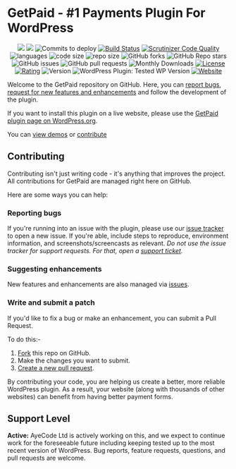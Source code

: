 # GetPaid - #1 Payments Plugin For WordPress

<p align="center">
    <a href="https://github.com/AyeCode/invoicing/graphs/contributors" alt="Contributors">
        <img src="https://img.shields.io/github/contributors/AyeCode/invoicing" /></a>
    <a href="https://github.com/AyeCode/invoicing/pulse" alt="Activity">
        <img src="https://img.shields.io/github/commit-activity/m/AyeCode/invoicing" /></a>
    <img src="https://img.shields.io/github/commits-since/AyeCode/invoicing/latest?label=Commits%20To%20Deploy" alt="Commits to deploy">
    <a href="https://scrutinizer-ci.com/g/AyeCode/invoicing/build-status/master">
        <img src="https://scrutinizer-ci.com/g/AyeCode/invoicing/badges/build.png?b=master" alt="Build Status"></a>
    <a href="https://scrutinizer-ci.com/g/AyeCode/invoicing/?branch=master">
        <img src="https://scrutinizer-ci.com/g/AyeCode/invoicing/badges/quality-score.png?b=master" alt="Scrutinizer Code Quality"></a>
    <img src="https://img.shields.io/github/languages/count/AyeCode/invoicing" alt="languages">
    <img src="https://img.shields.io/github/languages/code-size/AyeCode/invoicing" alt="code size">
    <img src="https://img.shields.io/github/repo-size/AyeCode/invoicing" alt="repo size">
    <img alt="GitHub forks" src="https://img.shields.io/github/forks/AyeCode/invoicing?style=social">
    <img alt="GitHub Repo stars" src="https://img.shields.io/github/stars/AyeCode/invoicing?style=social">
    <img alt="GitHub issues" src="https://img.shields.io/github/issues-raw/AyeCode/invoicing">
    <img alt="GitHub pull requests" src="https://img.shields.io/github/issues-pr-raw/AyeCode/invoicing">
    <img src="https://img.shields.io/wordpress/plugin/dm/invoicing" alt="Monthly Downloads">
    <a href="https://www.gnu.org/licenses/gpl-3.0.en.html">
        <img src="https://img.shields.io/github/license/AyeCode/invoicing" alt="License"></a>
    <a href="https://wordpress.org/support/plugin/invoicing/reviews/">
        <img src="https://img.shields.io/wordpress/plugin/stars/invoicing" alt="Rating"></a>
    <img src="https://img.shields.io/wordpress/plugin/v/invoicing?label=version" alt="Version">
    <img alt="WordPress Plugin: Tested WP Version" src="https://img.shields.io/wordpress/plugin/tested/invoicing">
    <a href="https://wpgetpaid.com">
        <img src="https://img.shields.io/website?url=https%3A%2F%2Fwpgetpaid.com" alt="Website"></a>
</p>

Welcome to the GetPaid repository on GitHub. Here, you can [report bugs](https://github.com/AyeCode/invoicing/issues/new?assignees=&labels=&template=bug_report.md&title=), [request for new features and enhancements](https://github.com/AyeCode/invoicing/issues/new?assignees=&labels=&template=feature_request.md&title=) and follow the development of the plugin.

If you want to install this plugin on a live website, please use the [GetPaid plugin page on WordPress.org](https://wordpress.org/plugins/invoicing/).

You can [view demos](https://demos.ayecode.io/getpaid/) or [contribute](https://github.com/AyeCode/invoicing/blob/master/.github/CONTRIBUTING.md)

## Contributing

Contributing isn't just writing code - it's anything that improves the project. All contributions for GetPaid are managed right here on GitHub. 

Here are some ways you can help:

### Reporting bugs

If you're running into an issue with the plugin, please use our [issue tracker](https://github.com/AyeCode/invoicing/issues/new?assignees=&labels=&template=bug_report.md&title=) to open a new issue. If you're able, include steps to reproduce, environment information, and screenshots/screencasts as relevant. *Do not use the issue tracker for support requests. For that, open a [support ticket](https://wpgetpaid.com/support/).*

### Suggesting enhancements

New features and enhancements are also managed via [issues](https://github.com/AyeCode/invoicing/issues/new?assignees=&labels=&template=feature_request.md&title=).

### Write and submit a patch

If you'd like to fix a bug or make an enhancement, you can submit a Pull Request. 

To do this:-

1. [Fork](https://help.github.com/en/github/getting-started-with-github/fork-a-repo) this repo on GitHub.
2. Make the changes you want to submit.
4. [Create a new pull request](https://help.github.com/en/articles/creating-a-pull-request-from-a-fork).

By contributing your code, you are helping us create a better, more reliable WordPress plugin. As a result, your website (along with thousands of other websites) can benefit from having better payment forms.

## Support Level

**Active:** AyeCode Ltd is actively working on this, and we expect to continue work for the foreseeable future including keeping tested up to the most recent version of WordPress.  Bug reports, feature requests, questions, and pull requests are welcome.
